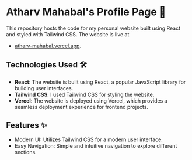 # Atharv Mahabal's Profile Page 🚀

This repository hosts the code for my personal website built using React and styled with Tailwind CSS. The website is live at
- [atharv-mahabal.vercel.app](https://atharv-mahabal.vercel.app).

## Technologies Used 🛠️

- **React**: The website is built using React, a popular JavaScript library for building user interfaces.
- **Tailwind CSS**: I used Tailwind CSS for styling the website.
- **Vercel**: The website is deployed using Vercel, which provides a seamless deployment experience for frontend projects.

## Features ✨

- Modern UI: Utilizes Tailwind CSS for a modern user interface.
- Easy Navigation: Simple and intuitive navigation to explore different sections.
